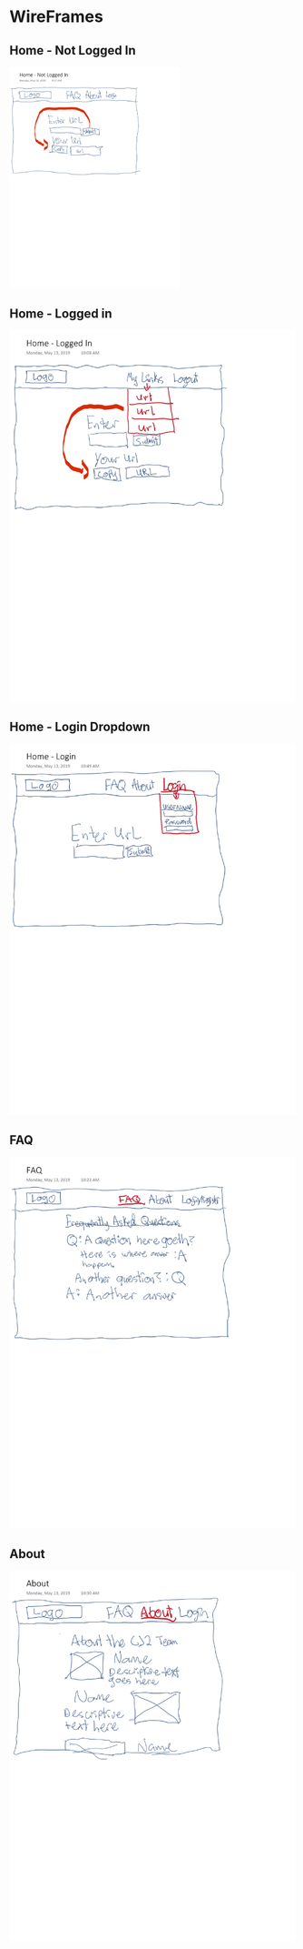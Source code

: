 # WireFrames
## Home - Not Logged In
<img src="https://github.com/cj2-site/cj2_frontend/blob/master/wireframes/Home%20-%20Not%20Logged%20In.jpg" width="300px" />

## Home - Logged in
<img src="https://github.com/cj2-site/cj2_frontend/blob/master/wireframes/Home%20-%20Logged%20In.jpg" />

## Home - Login Dropdown
<img src="https://github.com/cj2-site/cj2_frontend/blob/master/wireframes/Home%20-%20Login.jpg" />

## FAQ
<img src="https://github.com/cj2-site/cj2_frontend/blob/master/wireframes/FAQ.jpg" />

## About
<img src="https://github.com/cj2-site/cj2_frontend/blob/master/wireframes/About.jpg" />
